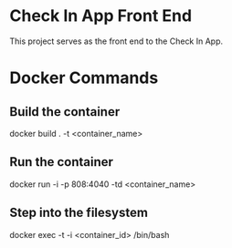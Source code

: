 # Check In App Front End

This project serves as the front end to the Check In App.

# Docker Commands

## Build the container

docker build . -t <container_name>

## Run the container

docker run -i -p 808:4040 -td <container_name>

## Step into the filesystem

docker exec -t -i <container_id> /bin/bash